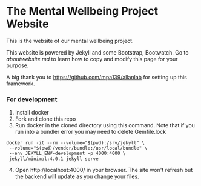 # The Mental Wellbeing Project Website

This is the website of our mental wellbeing project.

This website is powered by Jekyll and some Bootstrap, Bootwatch. Go to 
*aboutwebsite.md*  to learn how to copy and modify this page for your purpose. 


A big thank you to https://github.com/mpa139/allanlab for setting up this 
framework.


### For development

1. Install docker
2. Fork and clone this repo
3. Run docker in the cloned directory using this command. Note that if you
run into a bundler error you may need to delete Gemfile.lock 

```
docker run -it --rm --volume="$(pwd):/srv/jekyll" \
 --volume="$(pwd)/vendor/bundle:/usr/local/bundle" \
 --env JEKYLL_ENV=development -p 4000:4000 \
 jekyll/minimal:4.0.1 jekyll serve
```
4. Open http://localhost:4000/ in your browser. The site won't refresh but the 
backend will update as you change your files.
